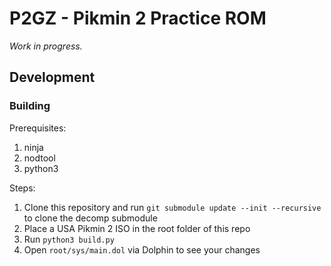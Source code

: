 # P2GZ - Pikmin 2 Practice ROM

*Work in progress.*

## Development

### Building

Prerequisites:
1. ninja
1. nodtool
1. python3

Steps:
1. Clone this repository and run `git submodule update --init --recursive` to clone the decomp submodule
1. Place a USA Pikmin 2 ISO in the root folder of this repo
1. Run `python3 build.py`
1. Open `root/sys/main.dol` via Dolphin to see your changes